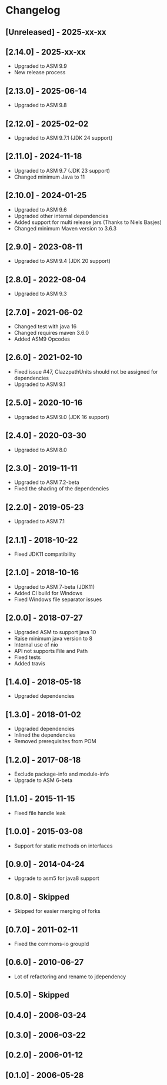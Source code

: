 # Changelog

## [Unreleased] - 2025-xx-xx

## [2.14.0] - 2025-xx-xx

- Upgraded to ASM 9.9
- New release process

## [2.13.0] - 2025-06-14

- Upgraded to ASM 9.8

## [2.12.0] - 2025-02-02

- Upgraded to ASM 9.7.1 (JDK 24 support)


## [2.11.0] - 2024-11-18

- Upgraded to ASM 9.7 (JDK 23 support)
- Changed minimum Java to 11


## [2.10.0] - 2024-01-25

- Upgraded to ASM 9.6
- Upgraded other internal dependencies
- Added support for multi release jars (Thanks to Niels Basjes)
- Changed minimum Maven version to 3.6.3


## [2.9.0] - 2023-08-11

- Upgraded to ASM 9.4 (JDK 20 support)


## [2.8.0] - 2022-08-04

- Upgraded to ASM 9.3


## [2.7.0] - 2021-06-02

- Changed test with java 16
- Changed requires maven 3.6.0
- Added ASM9 Opcodes


## [2.6.0] - 2021-02-10

- Fixed issue #47, ClazzpathUnits should not be assigned for dependencies
- Upgraded to ASM 9.1


## [2.5.0] - 2020-10-16

- Upgraded to ASM 9.0 (JDK 16 support)


## [2.4.0] - 2020-03-30

- Upgraded to ASM 8.0


## [2.3.0] - 2019-11-11

- Upgraded to ASM 7.2-beta
- Fixed the shading of the dependencies


## [2.2.0] - 2019-05-23

- Upgraded to ASM 7.1


## [2.1.1] - 2018-10-22

- Fixed JDK11 compatibility


## [2.1.0] - 2018-10-16

- Upgraded to ASM 7-beta (JDK11)
- Added CI build for Windows
- Fixed Windows file separator issues


## [2.0.0] - 2018-07-27

- Upgraded ASM to support java 10
- Raise minimum java version to 8
- Internal use of nio
- API not supports File and Path
- Fixed tests
- Added travis


## [1.4.0] - 2018-05-18

- Upgraded dependencies


## [1.3.0] - 2018-01-02

- Upgraded dependencies
- Inlined the dependencies
- Removed prerequisites from POM


## [1.2.0] - 2017-08-18

- Exclude package-info and module-info
- Upgrade to ASM 6-beta


## [1.1.0] - 2015-11-15

- Fixed file handle leak


## [1.0.0] - 2015-03-08

- Support for static methods on interfaces


## [0.9.0] - 2014-04-24

- Upgrade to asm5 for java8 support


## [0.8.0] - Skipped

- Skipped for easier merging of forks


## [0.7.0] - 2011-02-11

- Fixed the commons-io groupId


## [0.6.0] - 2010-06-27

- Lot of refactoring and rename to jdependency


## [0.5.0] - Skipped


## [0.4.0] - 2006-03-24


## [0.3.0] - 2006-03-22


## [0.2.0] - 2006-01-12


## [0.1.0] - 2006-05-28
